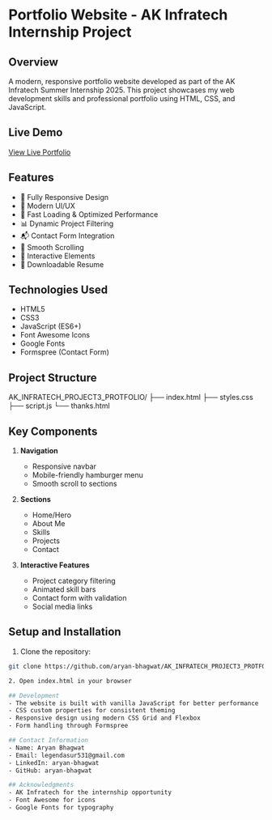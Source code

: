 # Portfolio Website - AK Infratech Internship Project

## Overview
A modern, responsive portfolio website developed as part of the AK Infratech Summer Internship 2025. This project showcases my web development skills and professional portfolio using HTML, CSS, and JavaScript.

## Live Demo
[View Live Portfolio](https://aryan-bhagwat.github.io/AK_INFRATECH_PROJECT3_PORTFOLIO/)

## Features
- 📱 Fully Responsive Design
- 🎨 Modern UI/UX
- 🚀 Fast Loading & Optimized Performance
- 📊 Dynamic Project Filtering
- 📬 Contact Form Integration
- 🎯 Smooth Scrolling
- 🔄 Interactive Elements
- 📄 Downloadable Resume

## Technologies Used
- HTML5
- CSS3
- JavaScript (ES6+)
- Font Awesome Icons
- Google Fonts
- Formspree (Contact Form)

## Project Structure

AK_INFRATECH_PROJECT3_PROTFOLIO/
├── index.html
├── styles.css
├── script.js
└── thanks.html


## Key Components
1. **Navigation**
   - Responsive navbar
   - Mobile-friendly hamburger menu
   - Smooth scroll to sections

2. **Sections**
   - Home/Hero
   - About Me
   - Skills
   - Projects
   - Contact

3. **Interactive Features**
   - Project category filtering
   - Animated skill bars
   - Contact form with validation
   - Social media links

## Setup and Installation
1. Clone the repository:
```bash
git clone https://github.com/aryan-bhagwat/AK_INFRATECH_PROJECT3_PROTFOLIO.git

2. Open index.html in your browser

## Development
- The website is built with vanilla JavaScript for better performance
- CSS custom properties for consistent theming
- Responsive design using modern CSS Grid and Flexbox
- Form handling through Formspree

## Contact Information
- Name: Aryan Bhagwat
- Email: legendasur531@gmail.com
- LinkedIn: aryan-bhagwat
- GitHub: aryan-bhagwat

## Acknowledgments
- AK Infratech for the internship opportunity
- Font Awesome for icons
- Google Fonts for typography